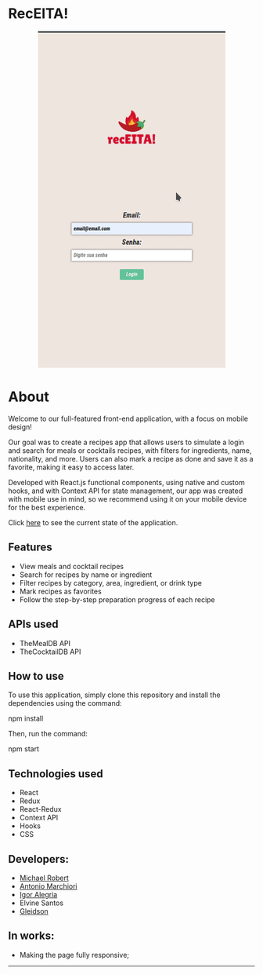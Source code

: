 # RecEITA!

<p align="center">
  <img src="https://github.com/michaelrobertt/RecipesApp/blob/main/Peek%202023-04-22%2009-21.gif?raw=true" alt="APP">
</p>

# About

Welcome to our full-featured front-end application, with a focus on mobile design!

Our goal was to create a recipes app that allows users to simulate a login and search for meals or cocktails recipes, with filters for ingredients, name, nationality, and more. Users can also mark a recipe as done and save it as a favorite, making it easy to access later.

Developed with React.js functional components, using native and custom hooks, and with Context API for state management, our app was created with mobile use in mind, so we recommend using it on your mobile device for the best experience.

Click [here](https://receita.surge.sh) to see the current state of the application.

## Features

- View meals and cocktail recipes
- Search for recipes by name or ingredient
- Filter recipes by category, area, ingredient, or drink type
- Mark recipes as favorites
- Follow the step-by-step preparation progress of each recipe

## APIs used

- TheMealDB API
- TheCocktailDB API

## How to use

To use this application, simply clone this repository and install the dependencies using the command:

npm install

Then, run the command:

npm start

## Technologies used

- React
- Redux
- React-Redux
- Context API
- Hooks
- CSS

## Developers:

- [Michael Robert](https://github.com/michaelrobertt)
- [Antonio Marchiori](https://github.com/acmarchiori)
- [Igor Alegria](https://github.com/IgorAlegria)
- Elvine Santos
- [Gleidson](https://github.com/GleidsonDev)

## In works:

- Making the page fully responsive;

---
